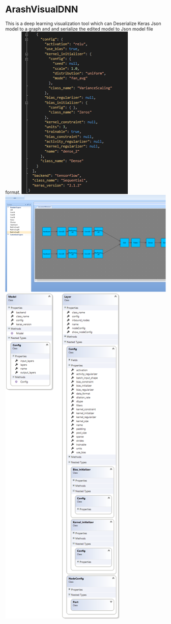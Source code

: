 # ArashVisualDNN
This is a deep learning visualization tool which can Deserialize Keras Json model to a graph and and serialize the edited model to Json model file format.
<img src="Code.png" alt="Json" class="inline" />
<img src="deepVis.png" alt="DeepVis" class="inline" />
<img src="LayerAndModelClassObject.png" alt="Layer and Model" class="inline" />
